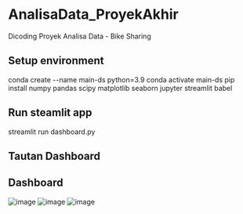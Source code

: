 # AnalisaData_ProyekAkhir
Dicoding Proyek Analisa Data - Bike Sharing

## Setup environment
conda create --name main-ds python=3.9
conda activate main-ds
pip install numpy pandas scipy matplotlib seaborn jupyter streamlit babel

## Run steamlit app
streamlit run dashboard.py

## Tautan Dashboard


## Dashboard
![image](https://github.com/risasaya/AnalisaData_ProyekAkhir/assets/90852026/d4e773b5-246b-4123-b24d-f5424bf1df5a)
![image](https://github.com/risasaya/AnalisaData_ProyekAkhir/assets/90852026/8f24f44e-d6ec-4d1b-976d-7bf9ec97f051)
![image](https://github.com/risasaya/AnalisaData_ProyekAkhir/assets/90852026/5374a879-9c47-4064-8418-2c327034a9ad)
